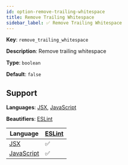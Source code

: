 ```yaml
---
id: option-remove-trailing-whitespace
title: Remove Trailing Whitespace
sidebar_label: ✅ Remove Trailing Whitespace
---
```

**Key**: `remove_trailing_whitespace`

**Description**: Remove trailing whitespace

**Type**: `boolean`

**Default**: `false`

## Support
**Languages**: [JSX](/docs/language-jsx.html), [JavaScript](/docs/language-javascript.html)

**Beautifiers**: [ESLint](/docs/beautifier-eslint.html)

| Language | [ESLint](/docs/beautifier-eslint.html) |
| --- | --- |
| [JSX](/docs/language-jsx.html) | &#9989; |
| [JavaScript](/docs/language-javascript.html) | &#9989; |